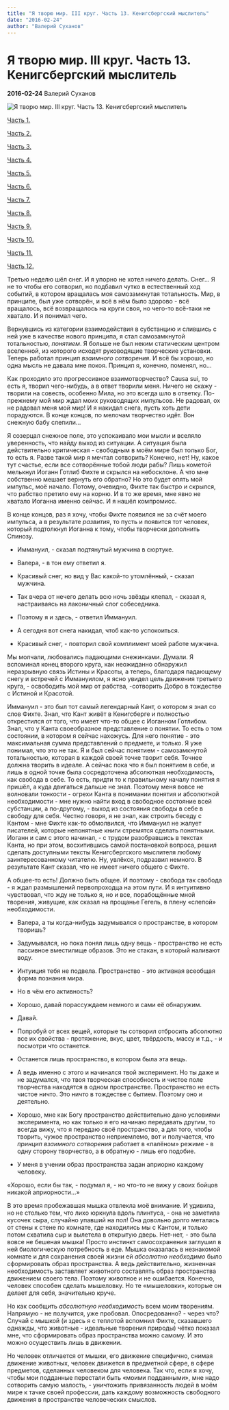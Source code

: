 ```yaml
---
title: "Я творю мир. III круг. Часть 13. Кенигсбергский мыслитель"
date: "2016-02-24"
author: "Валерий Суханов"
---
```


# Я творю мир. III круг. Часть 13. Кенигсбергский мыслитель

**2016-02-24** Валерий Суханов

![Я творю мир. III круг. Часть 13. Кенигсбергский мыслитель](http://media.npr.org/assets/img/2014/06/12/istock_000021413472medium_wide-88fde59b7b495957baff87acabdcc54d7cb3b852.jpg?s=1400)

[Часть 1.](/9738.md)

[Часть 2.](/9750.md)

[Часть 3.](/9750.md)

[Часть 4.](/9750.md)

[Часть 5.](/9754.md)

[Часть 6.](/9757.md)

[Часть 7.](/9759.md)

[Часть 8.](/9798.md)

[Часть 9.](/9800.md)

[Часть 10.](/9802.md)

[Часть 11.](/9804.md)

[Часть 12.](/9806.md)

Третью неделю шёл снег. И я упорно не хотел ничего делать. Снег... Я не то чтобы его сотворил, но подбавил чутко в естественный ход событий, в котором вращалась моя самозамкнутая тотальность. Мир, в принципе, был уже сотворён, и всё в нём было здорово - всё вращалось, всё возвращалось на круги своя, но чего-то всё-таки не хватало. И я понимал чего.

Вернувшись из категории взаимодействия в субстанцию и слившись с ней уже в качестве нового принципа, я стал самозамкнутой тотальностью, *понятием*. Я больше не был неким статическим центром вселенной, из которого исходят руководящие творческие установки. Теперь работал принцип *взаимного сотворения*. И всё бы хорошо, но одна мысль не давала мне покоя. Принцип я, конечно, поменял, но...

Как проходило это прогрессивное взаимотворчество? Сausa sui, то есть я, творил чего-нибудь, а в ответ творили меня. Ничего не скажу - творили на совесть, особенно Мила, но это всегда шло в ответку. По-прежнему мой мир ждал моих руководящих импульсов. Не радовал, ох не радовал меня мой мир! И я накидал снега, пусть хоть дети порадуются. В конце концов, по мелочам творчество идёт. Вон снежную бабу слепили...

Я созерцал снежное поле, это успокаивало мои мысли и вселяло уверенность, что найду выход из ситуации. А ситуация была действительно критическая - свободным в моём мире был только Бог, то есть я. Разве такой мир я мечтал сотворить? Конечно, нет! Ну, какое тут счастье, если все сотворённые тобой люди рабы? Лишь кометой мелькнул Иоганн Готлиб Фихте и скрылся на небосклоне. А что мне собственно мешает вернуть его обратно? Но это будет опять мой импульс, моё начало. Потому, очевидно, Фихте так быстро и скрылся, что рабство претило ему на корню. И в то же время, мне явно не хватало Иоганна именно сейчас. И я нашёл компромисс.

В конце концов, раз я хочу, чтобы Фихте появился не за счёт моего импульса, а в результате *развития*, то пусть и появится тот человек, который подтолкнул Иоганна к тому, чтобы творчески дополнить Спинозу.

- Иммануил, - сказал подтянутый мужчина в сюртуке.

- Валера, - в тон ему ответил я.

- Красивый снег, но вид у Вас какой-то утомлённый, - сказал мужчина.

- Так вчера от нечего делать всю ночь звёзды клепал, - сказал я, настраиваясь на лаконичный слог собеседника.

- Поэтому я и здесь, - ответил Иммануил.

- А сегодня вот снега накидал, чтоб как-то успокоиться.

- Красивый снег, - повторил свой комплимент моей работе мужчина.

Мы молчали, любовались падающими снежинками. Думали. Я вспоминал конец второго круга, как неожиданно обнаружил неразрывную связь Истины и Красоты, а теперь, благодаря падающему снегу и встречей с Иммануилом, я ясно увидел цель движения третьего круга, - освободить мой мир от рабства, -сотворить Добро в тождестве с Истиной и Красотой.

Иммануил - это был тот самый легендарный Кант, о котором я знал со слов Фихте. Знал, что Кант живёт в Кенигсберге и полностью открестился от того, что имеет что-то общее с Иоганном Готлибом. Знал, что у Канта своеобразное представление о понятии. То есть о том состоянии, в котором я сейчас нахожусь. Для него понятие - это максимальная сумма представлений о предмете, и только. Я уже понимал, что это не так. Я и был сейчас понятием - самозамкнутой тотальностью, которая в каждой своей точке творит себя. Точнее должна творить в идеале. А сейчас пока что я был понятием в себе, и лишь в одной точке была сосредоточена абсолютная необходимость, как свобода в себе. То есть, придти то к правильному началу понятия я пришёл, а куда двигаться дальше не знал. Поэтому меня вовсе не волновали тонкости - огрехи Канта в понимании понятия и абсолютной необходимости - мне нужно найти вход в свободное состояние всей субстанции, а по-другому, - выход из состояния свободы в себе в свободу для себя. Честно говоря, я не знал, как строить беседу с Кантом - мне Фихте как-то обмолвился, что Иммануил не жалует писателей, которые непонятные книги стремятся сделать понятными. Иоганн и сам с этого начинал, - с трудом разобравшись в текстах Канта, но при этом, восхитившись самой постановкой вопроса, решил сделать доступными тексты Кенигсбергского мыслителя любому заинтересованному читателю. Ну, увлёкся, подразвил немного. В результате Кант сказал, что не имеет ничего общего с Фихте.

А общее-то есть! Должно быть общее. И поэтому - свобода так свобода - я ждал размышлений первопроходца на этом пути. И я интуитивно чувствовал, что жду не только я, но и все, порабощённые мной творения, живущие, как сказал на прощанье Гегель, в плену «слепой» необходимости.

- Валера, а ты когда-нибудь задумывался о пространстве, в котором творишь?

- Задумывался, но пока понял лишь одну вещь - пространство не есть пассивное вместилище образов. Это не стакан, в который наливают воду.

- Интуиция тебя не подвела. Пространство - это активная всеобщая форма познания мира.

- Но в чём его активность?

- Хорошо, давай порассуждаем немного и сами её обнаружим.

- Давай.

- Попробуй от всех вещей, которые ты сотворил отбросить абсолютно все их свойства - протяжение, вкус, цвет, твёрдость, массу и т.д., - и посмотри что останется.

- Останется лишь пространство, в котором была эта вещь.

- А ведь именно с этого и начинался твой эксперимент. Но ты даже и не задумался, что твоя творческая способность и чистое поле творчества находятся в одном пространстве. Пространство не есть чистое ничто. Это ничто в тождестве с бытием. Поэтому оно и деятельно.

- Хорошо, мне как Богу пространство действительно дано условиями эксперимента, но как только я его начинаю передавать другим, то всегда вижу, что я передаю своё пространство, а для того, чтобы творить, чужое пространство неприемлемо, вот и получается, что *принцип взаимного сотворения* работает в «палёном» режиме - в одну сторону творчество, а в обратную - лишь его подобие.

- У меня в учении образ пространства задан априорно каждому человеку.

«Хорошо, если бы так, - подумал я, - но что-то не вижу у своих бойцов никакой априорности...»

В это время пробежавшая мышка отвлекла моё внимание. И удивила, но не столько тем, что лихо юркнула вдоль плинтуса, - она не заметила кусочек сыра, случайно упавший на пол! Она довольно долго металась от стены к стене по комнате, где находились мы с Кантом, и только потом схватила сыр и вылетела в открытую дверь. Нет-нет, - это была вовсе не бешеная мышка! Просто инстинкт самосохранения заглушил в ней биологическую потребность в еде. Мышка оказалась в незнакомой комнате и для сохранения своей жизни ей *абсолютно необходимо* было сформировать образ пространства. А ведь действительно, жизненная необходимость заставляет животного составлять образ пространства движением своего тела. Поэтому животное и не ошибается. Конечно, человек способен сделать мышеловку. Но те «мышеловки», которые он делает для себя, значительно круче.

Но как сообщить *абсолютную необходимость* всем моим творениям. Напрямую - не получится, уже пробовал. Опосредованно? - через что? Случай с мышкой (и здесь я с теплотой вспомнил Фихте, сказавшего однажды, что животные - идеальные творения природы) чётко показал мне, что сформировать образ пространства можно самому. И это можно осуществить лишь в движении.

Но человек отличается от мышки, его движение специфично, снимая движение животных, человек движется в предметной сфере, в сфере предметов, сделанных человеком для человека. Так что, если я хочу, чтобы мои подданные перестали быть «моими подданными», мне надо сотворить самую малость, - уничтожить привязанность людей в моём мире к тачке своей профессии, дать каждому возможность свободного движения в пространстве человеческих смыслов.

[ ](/9804.md)